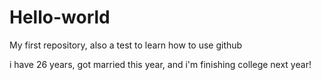 # Hello-world
My first repository, also a test to learn how to use github

i have 26 years, got married this year, and i'm finishing college next year!
